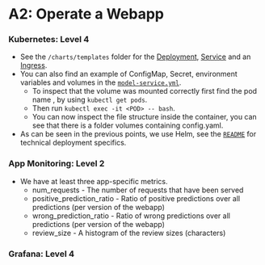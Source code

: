 # A2: Operate a Webapp

### Kubernetes: Level 4
- See the ```/charts/templates``` folder for the [Deployment](/charts/templates/model-service.yml), [Service](/charts/templates/model-service.yml) and an [Ingress](/charts/templates/ingress.yml).
- You can also find an example of ConfigMap, Secret, environment variables and volumes in the [```model-service.yml```](/charts/templates/model-service.yml). 
  - To inspect that the volume was mounted correctly first find the pod name <POD>, by using ```kubectl get pods```.
  - Then run ```kubectl exec -it <POD> -- bash```. 
  - You can now inspect the file structure inside the container, you can see that there is a folder volumes containing config.yaml.
- As can be seen in the previous points, we use Helm, see the [```README```](https://github.com/remla23-team13/operation) for technical deployment specifics.

### App Monitoring: Level 2
- We have at least three app-specific metrics.
  - num_requests - The number of requests that have been served
  - positive_prediction_ratio - Ratio of positive predictions over all predictions (per version of the webapp)
  - wrong_prediction_ratio - Ratio of wrong predictions over all predictions (per version of the webapp)
  - review_size - A histogram of the review sizes (characters)

### Grafana: Level 4
